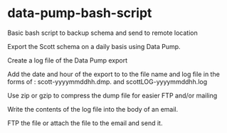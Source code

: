 # data-pump-bash-script

Basic bash script to backup schema and send to remote location

Export the Scott schema on a daily basis using Data Pump.

Create a log file of the Data Pump export

Add the date and hour of the export to to the file name and log file in the forms of : scott-yyyymmddhh.dmp. and scottLOG-yyyymmddhh.log

Use zip or gzip to compress the dump file for easier FTP and/or mailing

Write the contents of the log file into the body of an email.

FTP the file or attach the file to the email and send it.

